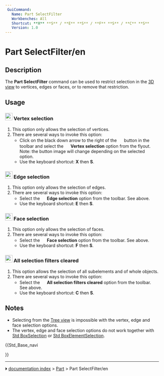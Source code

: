 ```yaml
---
 GuiCommand:
   Name: Part SelectFilter
   Workbenches: All
   Shortcut: **X** **S** / **E** **S** / **F** **S** / **C** **S**
   Version: 1.0
---
```


# Part SelectFilter/en

## Description

The **Part SelectFilter** command can be used to restrict selection in the [3D view](3D_view.md) to vertices, edges or faces, or to remove that restriction.

## Usage

### <img alt="" src=images/Vertex-selection.svg  style="width:24px;"> Vertex selection 

1.  This option only allows the selection of vertices.
2.  There are several ways to invoke this option:
    -   Click on the black down arrow to the right of the **<img src="images/Part_SelectFilter.svg" width=16px>** button in the toolbar and select the **<img src="images/Vertex-selection.svg" width=16px> Vertex selection** option from the flyout. Note: the button image will change depending on the selected option.
    -   Use the keyboard shortcut: **X** then **S**.

### <img alt="" src=images/Edge-selection.svg  style="width:24px;"> Edge selection 

1.  This option only allows the selection of edges.
2.  There are several ways to invoke this option:
    -   Select the **<img src="images/Edge-selection.svg" width=16px> Edge selection** option from the toolbar. See above.
    -   Use the keyboard shortcut: **E** then **S**.

### <img alt="" src=images/Face-selection.svg  style="width:24px;"> Face selection 

1.  This option only allows the selection of faces.
2.  There are several ways to invoke this option:
    -   Select the **<img src="images/Face-selection.svg" width=16px> Face selection** option from the toolbar. See above.
    -   Use the keyboard shortcut: **F** then **S**.

### <img alt="" src=images/Clear-selection.svg  style="width:24px;"> All selection filters cleared 

1.  This option allows the selection of all subelements and of whole objects.
2.  There are several ways to invoke this option:
    -   Select the **<img src="images/Clear-selection.svg" width=16px> All selection filters cleared** option from the toolbar. See above.
    -   Use the keyboard shortcut: **C** then **S**.

## Notes

-   Selecting from the [Tree view](Tree_view.md) is impossible with the vertex, edge and face selection options.
-   The vertex, edge and face selection options do not work together with [Std BoxSelection](Std_BoxSelection.md) or [Std BoxElementSelection](Std_BoxElementSelection.md).





{{Std_Base_navi

}}



---
⏵ [documentation index](../README.md) > [Part](Part_Workbench.md) > Part SelectFilter/en
